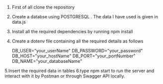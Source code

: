1. First of all clone the repository
2. Create a databse using POSTGRESQL . The data I have used is given in data.js
3. Install all the required dependencies by running npm install
4. Create a dotenv file containing all the required details as follows

   DB_USER="your_userName"
   DB_PASSWORD="your_password"
   DB_HOST="your_hostName"
   DB_PORT="your_portNumber"
   DB_NAME="your_databaseName"

5.Insert the required data in tables
6.type npm start to run the server and interact with it by Postman or through Swagger API locally.
